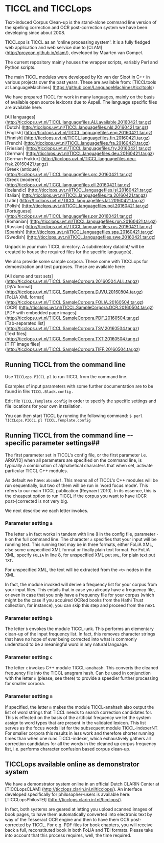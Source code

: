 # TICCL and TICCLops #

Text-induced Corpus Clean-up is the stand-alone command line version of the spelling correction and OCR post-correction system we have been developing since about 2008.  

TICCLops is TICCL as an 'online processing system'. It is a fully
fledged web application and web service due to [CLAM]
(http://proycon.github.io/clam/), developed  by Maarten van Gompel.

The current repository mainly houses the wrapper scripts, variably Perl and Python scripts.  

The main TICCL modules were developed by Ko van der Sloot in C++ in
various projects over the past years. These are available from:
[TICCLtools at LanguageMachines] (https://github.com/LanguageMachines/ticcltools)  

We have prepared TICCL for work in many languages, mainly on the basis of available open source lexicons due to Aspell. The language specific files are available here:  

[All languages]
(http://ticclops.uvt.nl/TICCL.languagefiles.ALLavailable.20160421.tar.gz)  
[Dutch] (http://ticclops.uvt.nl/TICCL.languagefiles.nld.20160421.tar.gz)  
[English] (http://ticclops.uvt.nl/TICCL.languagefiles.eng.20160421.tar.gz)  
[Finnish] (http://ticclops.uvt.nl/TICCL.languagefiles.fin.20160421.tar.gz)  
[French] (http://ticclops.uvt.nl/TICCL.languagefiles.fra.20160421.tar.gz)  
[Friesian] (http://ticclops.uvt.nl/TICCL.languagefiles.fry.20160421.tar.gz)  
[German]
(http://ticclops.uvt.nl/TICCL.languagefiles.deu.20160421.tar.gz)  
[German Fraktur]
(http://ticclops.uvt.nl/TICCL.languagefiles.deu-frak.20160421.tar.gz)  
[Greek (antique)] (http://ticclops.uvt.nl/TICCL.languagefiles.grc.20160421.tar.gz)  
[Greek (modern)] (http://ticclops.uvt.nl/TICCL.languagefiles.ell.20160421.tar.gz)  
[Icelandic] (http://ticclops.uvt.nl/TICCL.languagefiles.isl.20160421.tar.gz)  
[Italian] (http://ticclops.uvt.nl/TICCL.languagefiles.ita.20160421.tar.gz)  
[Latin] (http://ticclops.uvt.nl/TICCL.languagefiles.lat.20160421.tar.gz)  
[Polish] (http://ticclops.uvt.nl/TICCL.languagefiles.pol.20160421.tar.gz)  
[Portuguese] (http://ticclops.uvt.nl/TICCL.languagefiles.por.20160421.tar.gz)  
[Romanian] (http://ticclops.uvt.nl/TICCL.languagefiles.ron.20160421.tar.gz)  
[Russian] (http://ticclops.uvt.nl/TICCL.languagefiles.rus.20160421.tar.gz)  
[Spanish] (http://ticclops.uvt.nl/TICCL.languagefiles.spa.20160421.tar.gz)  
[Swedish]
(http://ticclops.uvt.nl/TICCL.languagefiles.swe.20160421.tar.gz)  

Unpack in your main TICCL directory. A subdirectory data/int/ will be
created to house the required files for the specific language(s).  

We also provide some sample corpora. These come with TICCLops for demonstration and test purposes. These are available here:  

[All demo and test sets]
(http://ticclops.uvt.nl/TICCL.SampleCorpora.20160504.ALL.tar.gz)  
[DjVu format]
(http://ticclops.uvt.nl/TICCL.SampleCorpora.DJVU.20160504.tar.gz)  
[FoLiA XML format]
(http://ticclops.uvt.nl/TICCL.SampleCorpora.FOLIA.20160504.tar.gz)  
[OCR] (http://ticclops.uvt.nl/TICCL.SampleCorpora.OCR.20160504.tar.gz)  
[PDF with embedded page images] (http://ticclops.uvt.nl/TICCL.SampleCorpora.PDF.20160504.tar.gz)  
[Tab-separated list] (http://ticclops.uvt.nl/TICCL.SampleCorpora.TSV.20160504.tar.gz)  
[Text files] (http://ticclops.uvt.nl/TICCL.SampleCorpora.TXT.20160504.tar.gz)  
[TIFF image files]
(http://ticclops.uvt.nl/TICCL.SampleCorpora.TIFF.20160504.tar.gz)

## Running TICCL from the command line  ##

Use ``TICCLops.PICCL.pl`` to run TICCL from the command line.  

Examples of input parameters with some further documentation are to be found in file: ``TICCL.Black.config`` .

Edit file ``TICCL.Template.config`` in order to specify the specific settings and file locations for your own installation.

You can then start TICCL by running the following command: ``$
perl TICCLops.PICCL.pl TICCL.Template.config``  

## Running TICCL from the command line  -- specific parameter settings##

The first parameter set in TICCL's config file, or the first parameter
i.e. ARGV[0] when all parameters are specified on the command line, is
typically a combination of alphabetical characters that when set,
activate particular TICCL C++ modules.  

As default we have: ``abcmdef``. This means all of TICCL's C++ modules will be
run sequentially, but two of them will be run in 'word focus
mode'. This refers to our main TICCL publication (Reynaert 2010). In
its essence, this is the cheapest option to run TICCL if the corpus
you want to have (OCR post-)corrected is not very big.  

We next describe we each letter invokes.  

### Parameter setting ``a`` ###

The letter ``a`` in fact works in tandem with line 8 in the config
file, parameter ``-h`` on the full command line. The character ``a``
specifies that your input will be running text. This running text may
be in three formats, either FoLiA XML, else some unspecified XML
format or finally plain text format. For FoLiA XML, specify ``FOLIA``
in line 8, for unspecified XML put ``XML``, for plain text put
``TXT``.  

For unspecified XML, the text will be extracted from the ``<t>`` nodes
in the XML.  

In fact, the module invoked will derive a frequency list for your
corpus from your input files. This entails that in case you already
have a frequency file, or even in case that you only have a frequency
file for your corpus (which might be the case if you acquired OCRed
books from the Hathi Trust collection, for instance), you can skip
this step and proceed from the next.  

### Parameter setting ``b`` ###

The letter ``b`` envokes the module TICCL-unk. This performs an
elementary clean-up of the input frequency list. In fact, this removes
character strings that have no hope of ever being corrected into what
is commonly understood to be a meaningful word in any natural
language.  

### Parameter setting ``c`` ###

The letter ``c`` invokes C++ module TICCL-anahash. This converts the
cleaned frequency file into the TICCL anagram hash. Can be used in
conjunction with the letter ``m`` (please, see there) to provide a speedier further
processing for smaller corpora.  

### Parameter setting ``m`` ###

If specified, the letter ``m`` makes the module TICCL-anahash also
output the list of word strings that TICCL needs to search correction
candidates for. This is effected on the basis of the artificial
frequency we let the system assign to word types that are present in
the validated lexicon.  This list serves as the focus words list for
the subsequent module TICCL-indexerNT. For smaller corpora this
results in less work and therefore shorter running times than when one
runs TICCL-indexer, which exhaustively gathers all correction
candidates for all the words in the cleaned up corpus frequency list,
i.e. performs character confusion based corpus clean-up.  

## TICCLops available online as demonstrator system ##

We have a demonstrator system online in an official Dutch CLARIN Center at
[TICCLopsCLAM] (http://ticclops.clarin.inl.nl/ticclops/). An interface
developed specifically for philosopher-users is available here:
[TICCLopsPhilosTEI] (http://ticclops.clarin.inl.nl/ticclops/).  

In fact, both systems are geared at letting you upload scanned images of
book pages, to have them automatically converted into electronic text
by way of the Tesseract OCR engine and then to have them
OCR post-corrected by TICCL. For e.g. PDF files for book chapters, you
will receive back a full, reconstituted book in both FoLiA and TEI
formats. Please take into account that this process requires, well,
the time required.  
